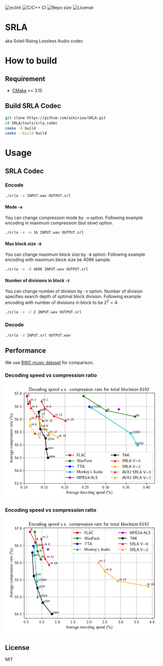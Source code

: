 ![eclint](https://github.com/aikiriao/SRLA/workflows/eclint/badge.svg?branch=main)
![C/C++ CI](https://github.com/aikiriao/SRLA/workflows/C/C++%20CI/badge.svg?branch=main)
![Repo size](https://img.shields.io/github/repo-size/aikiriao/SRLA)
![License](https://img.shields.io/github/license/aikiriao/SRLA)

# SRLA

aka Soleil Rising Lossless Audio codec

# How to build

## Requirement

* [CMake](https://cmake.org) >= 3.15

## Build SRLA Codec

```bash
git clone https://github.com/aikiriao/SRLA.git
cd SRLA/tools/srla_codec
cmake -B build
cmake --build build
```

# Usage

## SRLA Codec

### Encode

```bash
./srla -e INPUT.wav OUTPUT.srl
```

#### Mode `-m`

You can change compression mode by `-m` option.
Following example encoding in maximum compression (but slow) option.

```bash
./srla -e -m 16 INPUT.wav OUTPUT.srl
```
#### Max block size `-B`

You can change maximum block size by `-B` option.
Following example encoding with maximum block size be 4096 sample.

```bash
./srla -e -B 4096 INPUT.wav OUTPUT.srl
```

#### Number of divisions in block `-V`

You can change number of division by `-V` option. Number of division specifies search depth of optimal block division.
Following example encoding with number of divisions in block to be $2^{2} = 4$.

```bash
./srla -e -V 2 INPUT.wav OUTPUT.srl
```

### Decode

```bash
./srla -d INPUT.srl OUTPUT.wav
```
## Performance

We use [RWC music dataset](https://staff.aist.go.jp/m.goto/RWC-MDB/) for comparison.

### Decoding speed vs compression ratio

![Decoding speed vs compression rate](./evaluation/decodespeed_vs_compressionrate_8192_total.png)

### Encoding speed vs compression ratio

![Encoding speed vs compression rate](./evaluation/encodespeed_vs_compressionrate_8192_total.png)

## License

MIT
